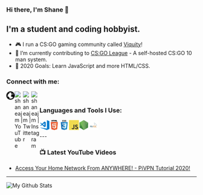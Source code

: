 ### Hi there, I'm Shane 👋

## I'm a student and coding hobbyist.
- 🎮 I run a CS:GO gaming community called [Viquity][website]!
- 🚀 I’m currently contributing to [CS:GO League][leaguegh] - A self-hosted CS:GO 10 man system.
- 🥅 2020 Goals: Learn JavaScript and more HTML/CSS.

### Connect with me:

[<img align="left" alt="viquity.pro" width="22px" src="https://raw.githubusercontent.com/iconic/open-iconic/master/svg/globe.svg" />][website]
[<img align="left" alt="shaneajm | YouTube" width="22px" src="https://cdn.jsdelivr.net/npm/simple-icons@v3/icons/youtube.svg" />][youtube]
[<img align="left" alt="shaneajm | Twitter" width="22px" src="https://cdn.jsdelivr.net/npm/simple-icons@v3/icons/twitter.svg" />][twitter]
[<img align="left" alt="shaneajm | Instagram" width="22px" src="https://cdn.jsdelivr.net/npm/simple-icons@v3/icons/instagram.svg" />][instagram]

<br />

### Languages and Tools I Use:

<img align="left" alt="Visual Studio Code" width="26px" src="https://raw.githubusercontent.com/github/explore/80688e429a7d4ef2fca1e82350fe8e3517d3494d/topics/visual-studio-code/visual-studio-code.png" />
<img align="left" alt="HTML5" width="26px" src="https://raw.githubusercontent.com/github/explore/80688e429a7d4ef2fca1e82350fe8e3517d3494d/topics/html/html.png" />
<img align="left" alt="CSS3" width="26px" src="https://raw.githubusercontent.com/github/explore/80688e429a7d4ef2fca1e82350fe8e3517d3494d/topics/css/css.png" />
<img align="left" alt="JavaScript" width="26px" src="https://raw.githubusercontent.com/github/explore/80688e429a7d4ef2fca1e82350fe8e3517d3494d/topics/javascript/javascript.png" />
<img align="left" alt="Node.js" width="26px" src="https://raw.githubusercontent.com/github/explore/80688e429a7d4ef2fca1e82350fe8e3517d3494d/topics/nodejs/nodejs.png" />
<img align="left" alt="MySQL" width="26px" src="https://raw.githubusercontent.com/github/explore/80688e429a7d4ef2fca1e82350fe8e3517d3494d/topics/mysql/mysql.png" />

<br>
</br>
---

### 📺 Latest YouTube Videos
- [Access Your Home Network From ANYWHERE! - PiVPN Tutorial 2020!](https://www.youtube.com/watch?v=LXm5jlSW9KU)
---

<img align="left" alt="My Github Stats" src="https://github-readme-stats.vercel.app/api?username=Shaneajm&show_icons=true&hide_border=true" />

[website]: https://viquity.pro
[twitter]: https://twitter.com/shaneajm
[youtube]: https://www.youtube.com/shaneajm
[instagram]: https://instagram.com/shaneajm
[leaguegh]: https://github.com/csgo-league
